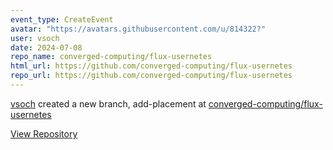 ```yaml
---
event_type: CreateEvent
avatar: "https://avatars.githubusercontent.com/u/814322?"
user: vsoch
date: 2024-07-08
repo_name: converged-computing/flux-usernetes
html_url: https://github.com/converged-computing/flux-usernetes
repo_url: https://github.com/converged-computing/flux-usernetes
---
```


<a href='https://github.com/vsoch' target='_blank'>vsoch</a> created a new branch, add-placement at <a href='https://github.com/converged-computing/flux-usernetes' target='_blank'>converged-computing/flux-usernetes</a>

<a href='https://github.com/converged-computing/flux-usernetes' target='_blank'>View Repository</a>